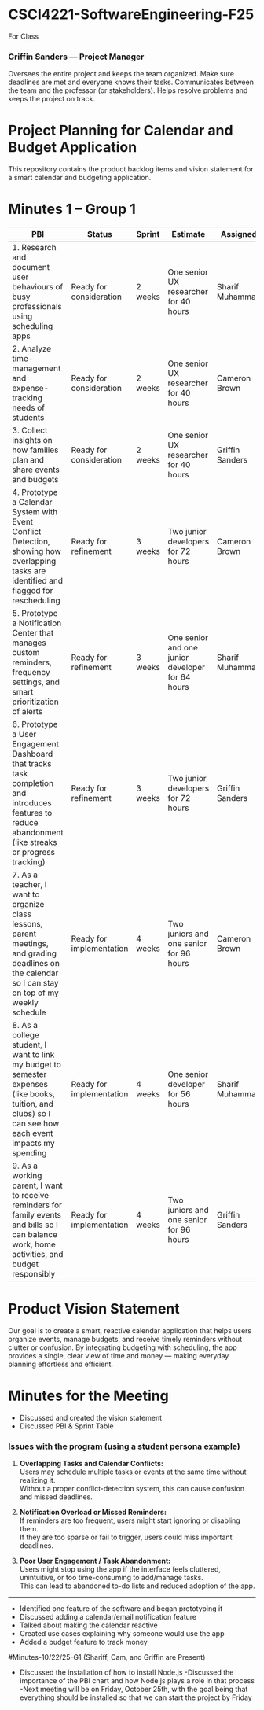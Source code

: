 # CSCI4221-SoftwareEngineering-F25
For Class
### Griffin Sanders — Project Manager
Oversees the entire project and keeps the team organized.
Make sure deadlines are met and everyone knows their tasks.
Communicates between the team and the professor (or stakeholders).
Helps resolve problems and keeps the project on track.
# Project Planning for Calendar and Budget Application

This repository contains the product backlog items and vision statement for a smart calendar and budgeting application.
# Minutes 1 – Group 1

| PBI | Status | Sprint | Estimate | Assigned | Reviewer |
| --- | --- | --- | --- | --- | --- |
| 1. Research and document user behaviours of busy professionals using scheduling apps | Ready for consideration | 2 weeks | One senior UX researcher for 40 hours | Sharif Muhammad | Cameron Brown |
| 2. Analyze time-management and expense-tracking needs of students | Ready for consideration | 2 weeks | One senior UX researcher for 40 hours | Cameron Brown | Griffin Sanders |
| 3. Collect insights on how families plan and share events and budgets | Ready for consideration | 2 weeks | One senior UX researcher for 40 hours | Griffin Sanders | Sharif Muhammad |
| 4. Prototype a Calendar System with Event Conflict Detection, showing how overlapping tasks are identified and flagged for rescheduling | Ready for refinement | 3 weeks | Two junior developers for 72 hours | Cameron Brown | Griffin Sanders |
| 5. Prototype a Notification Center that manages custom reminders, frequency settings, and smart prioritization of alerts | Ready for refinement | 3 weeks | One senior and one junior developer for 64 hours | Sharif Muhammad | Cameron Brown |
| 6. Prototype a User Engagement Dashboard that tracks task completion and introduces features to reduce abandonment (like streaks or progress tracking) | Ready for refinement | 3 weeks | Two junior developers for 72 hours | Griffin Sanders | Sharif Muhammad |
| 7. As a teacher, I want to organize class lessons, parent meetings, and grading deadlines on the calendar so I can stay on top of my weekly schedule | Ready for implementation | 4 weeks | Two juniors and one senior for 96 hours | Cameron Brown | QA lead |
| 8. As a college student, I want to link my budget to semester expenses (like books, tuition, and clubs) so I can see how each event impacts my spending | Ready for implementation | 4 weeks | One senior developer for 56 hours | Sharif Muhammad | UX lead |
| 9. As a working parent, I want to receive reminders for family events and bills so I can balance work, home activities, and budget responsibly | Ready for implementation | 4 weeks | Two juniors and one senior for 96 hours | Griffin Sanders | Product manager |
# Product Vision Statement 

Our goal is to create a smart, reactive calendar application that helps users organize events, manage budgets, and receive timely reminders without clutter or confusion. By integrating budgeting with scheduling, the app provides a single, clear view of time and money — making everyday planning effortless and efficient.
# Minutes for the Meeting

- Discussed and created the vision statement  
- Discussed PBI & Sprint Table  

### Issues with the program (using a student persona example)

1. **Overlapping Tasks and Calendar Conflicts:**  
   Users may schedule multiple tasks or events at the same time without realizing it.  
   Without a proper conflict-detection system, this can cause confusion and missed deadlines.

2. **Notification Overload or Missed Reminders:**  
   If reminders are too frequent, users might start ignoring or disabling them.  
   If they are too sparse or fail to trigger, users could miss important deadlines.

3. **Poor User Engagement / Task Abandonment:**  
   Users might stop using the app if the interface feels cluttered, unintuitive, or too time-consuming to add/manage tasks.  
   This can lead to abandoned to-do lists and reduced adoption of the app.

---

- Identified one feature of the software and began prototyping it  
- Discussed adding a calendar/email notification feature  
- Talked about making the calendar reactive  
- Created use cases explaining why someone would use the app  
- Added a budget feature to track money  


#Minutes-10/22/25-G1 (Shariff, Cam, and Griffin are Present)
- Discussed the installation of how to install Node.js 
-Discussed the importance of the PBI chart and how Node.js plays a role in that process 
-Next meeting will be on Friday, October 25th, with the goal being that everything should be installed so that we can start the project by Friday  
